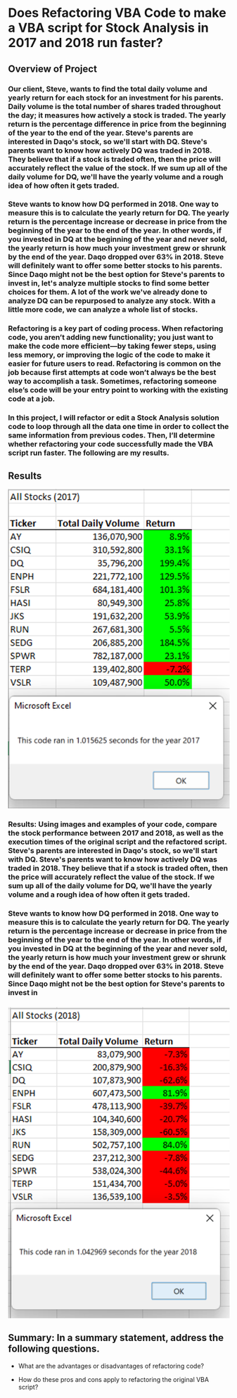 # Does Refactoring VBA Code to make a VBA script for Stock Analysis in 2017 and 2018 run faster?

## Overview of Project

### Our client, Steve, wants to find the total daily volume and yearly return for each stock for an investment for his parents. Daily volume is the total number of shares traded throughout the day; it measures how actively a stock is traded. The yearly return is the percentage difference in price from the beginning of the year to the end of the year. Steve's parents are interested in Daqo's stock, so we'll start with DQ. Steve's parents want to know how actively DQ was traded in 2018. They believe that if a stock is traded often, then the price will accurately reflect the value of the stock. If we sum up all of the daily volume for DQ, we'll have the yearly volume and a rough idea of how often it gets traded. 

### Steve wants to know how DQ performed in 2018. One way to measure this is to calculate the yearly return for DQ. The yearly return is the percentage increase or decrease in price from the beginning of the year to the end of the year. In other words, if you invested in DQ at the beginning of the year and never sold, the yearly return is how much your investment grew or shrunk by the end of the year. Daqo dropped over 63% in 2018.  Steve will definitely want to offer some better stocks to his parents. Since Daqo might not be the best option for Steve's parents to invest in, let's analyze multiple stocks to find some better choices for them. A lot of the work we've already done to analyze DQ can be repurposed to analyze any stock. With a little more code, we can analyze a whole list of stocks.

### Refactoring is a key part of coding process. When refactoring code, you aren’t adding new functionality; you just want to make the code more efficient—by taking fewer steps, using less memory, or improving the logic of the code to make it easier for future users to read. Refactoring is common on the job because first attempts at code won’t always be the best way to accomplish a task. Sometimes, refactoring someone else’s code will be your entry point to working with the existing code at a job. 

### In this project, I will refactor or edit a Stock Analysis solution code to loop through all the data one time in order to collect the same information from previous codes. Then, I’ll determine whether refactoring your code successfully made the VBA script run faster. The following are my results.

## Results

![Stock Analysis for 2017 and Refactoring time](/VBA_Challenge_2017.png)

### Results: Using images and examples of your code, compare the stock performance between 2017 and 2018, as well as the execution times of the original script and the refactored script. Steve's parents are interested in Daqo's stock, so we'll start with DQ. Steve's parents want to know how actively DQ was traded in 2018. They believe that if a stock is traded often, then the price will accurately reflect the value of the stock. If we sum up all of the daily volume for DQ, we'll have the yearly volume and a rough idea of how often it gets traded. 

### Steve wants to know how DQ performed in 2018. One way to measure this is to calculate the yearly return for DQ. The yearly return is the percentage increase or decrease in price from the beginning of the year to the end of the year. In other words, if you invested in DQ at the beginning of the year and never sold, the yearly return is how much your investment grew or shrunk by the end of the year. Daqo dropped over 63% in 2018.  Steve will definitely want to offer some better stocks to his parents. Since Daqo might not be the best option for Steve's parents to invest in

### 

![Stock Analysis for 2018 and Refactoring time](/VBA_Challenge_2018.png)

###     

### 

## Summary: In a summary statement, address the following questions.

- What are the advantages or disadvantages of refactoring code?

- How do these pros and cons apply to refactoring the original VBA script?

